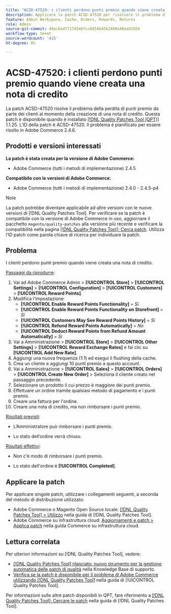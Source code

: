 ```yaml
---
title: "ACSD-47520: i clienti perdono punti premio quando viene creata una nota di credito"
description: Applicare la patch ACSD-47520 per risolvere il problema di Adobe Commerce, in cui i clienti perdono punti premio durante la creazione di una nota di credito.
feature: Admin Workspace, Cache, Orders, Rewards, Returns
role: Admin
source-git-commit: 49ac8ad1f174546fcc0454645b2480a40ead2924
workflow-type: tm+mt
source-wordcount: '415'
ht-degree: 0%

---
```


# ACSD-47520: i clienti perdono punti premio quando viene creata una nota di credito

La patch ACSD-47520 risolve il problema della perdita di punti premio da parte dei clienti al momento della creazione di una nota di credito. Questa patch è disponibile quando è installato [[!DNL Quality Patches Tool (QPT)]](https://experienceleague.adobe.com/en/docs/commerce-knowledge-base/kb/announcements/commerce-announcements/magento-quality-patches-released-new-tool-to-self-serve-quality-patches) 1.1.25. L’ID della patch è ACSD-47520. Il problema è pianificato per essere risolto in Adobe Commerce 2.4.6.

## Prodotti e versioni interessati

**La patch è stata creata per la versione di Adobe Commerce:**
* Adobe Commerce (tutti i metodi di implementazione) 2.4.5

**Compatibile con le versioni di Adobe Commerce:**
* Adobe Commerce (tutti i metodi di implementazione) 2.4.0 - 2.4.5-p4

>[!NOTE]
>
>La patch potrebbe diventare applicabile ad altre versioni con le nuove versioni di [!DNL Quality Patches Tool]. Per verificare se la patch è compatibile con la versione di Adobe Commerce in uso, aggiornare il pacchetto `magento/quality-patches` alla versione più recente e verificare la compatibilità nella pagina [[!DNL Quality Patches Tool]: Cerca patch](https://experienceleague.adobe.com/tools/commerce-quality-patches/index.html). Utilizza l’ID patch come parola chiave di ricerca per individuare la patch.

## Problema

I clienti perdono punti premio quando viene creata una nota di credito.

<u>Passaggi da riprodurre</u>:

1. Vai ad Adobe Commerce Admin > **[!UICONTROL Store]** > **[!UICONTROL Settings]** > **[!UICONTROL Configuration]** > **[!UICONTROL Customers]** > **[!UICONTROL Reward Points]**.
1. Modifica l&#39;impostazione:
   * **[!UICONTROL Enable Reward Points Functionality]** = _Sì_
   * **[!UICONTROL Enable Reward Points Functionality on Storefront]** = _Sì_
   * **[!UICONTROL Customers May See Reward Points History]** = _Sì_
   * **[!UICONTROL Refund Reward Points Automatically]** = _No_
   * **[!UICONTROL Deduct Reward Points from Refund Amount Automatically]** = _Sì_
1. Vai a Amministrazione > **[!UICONTROL Store]** > **[!UICONTROL Other Settings]** > **[!UICONTROL Reward Exchange Rates]** e fai clic su **[!UICONTROL Add New Rate]**.
1. Aggiungi una nuova frequenza (1:1) ed esegui il flushing della cache.
1. Crea un cliente e aggiungi 10 punti premio a questo account.
1. Vai a Amministrazione > **[!UICONTROL Sales]** > **[!UICONTROL Orders]** > **[!UICONTROL Create New Order]** > Seleziona il cliente creato nel passaggio precedente.
1. Selezionare un prodotto il cui prezzo è maggiore dei punti premio.
1. Effettuare un ordine tramite qualsiasi metodo di pagamento e i punti premio.
1. Creare una fattura per l&#39;ordine.
1. Creare una nota di credito, ma non rimborsare i punti premio.

<u>Risultati previsti</u>:

* L’Amministratore può rimborsare i punti premio.

* Lo stato dell’ordine verrà chiuso.

<u>Risultati effettivi</u>:

* Non c&#39;è modo di rimborsare i punti premio.

* Lo stato dell&#39;ordine è **[!UICONTROL Completed]**.

## Applicare la patch

Per applicare singole patch, utilizzare i collegamenti seguenti, a seconda del metodo di distribuzione utilizzato:

* Adobe Commerce o Magento Open Source locale: [[!DNL Quality Patches Tool] > Utilizzo](https://experienceleague.adobe.com/docs/commerce-operations/tools/quality-patches-tool/usage.html) nella guida di [!DNL Quality Patches Tool].
* Adobe Commerce su infrastruttura cloud: [Aggiornamenti e patch > Applica patch](https://experienceleague.adobe.com/docs/commerce-cloud-service/user-guide/develop/upgrade/apply-patches.html) nella guida Commerce su infrastruttura cloud.

## Lettura correlata

Per ulteriori informazioni su [!DNL Quality Patches Tool], vedere:

* [[!DNL Quality Patches Tool] rilasciato: nuovo strumento per la gestione automatica delle patch di qualità](https://experienceleague.adobe.com/en/docs/commerce-knowledge-base/kb/announcements/commerce-announcements/magento-quality-patches-released-new-tool-to-self-serve-quality-patches) nella Knowledge Base di supporto.
* [Verifica se la patch è disponibile per il problema di Adobe Commerce utilizzando  [!DNL Quality Patches Tool]](/help/tools/quality-patches-tool/patches-available-in-qpt/check-patch-for-magento-issue-with-magento-quality-patches.md) nella guida di [!UICONTROL Quality Patches Tool].


Per informazioni sulle altre patch disponibili in QPT, fare riferimento a [[!DNL Quality Patches Tool]: Cercare le patch](https://experienceleague.adobe.com/tools/commerce-quality-patches/index.html) nella guida di [!DNL Quality Patches Tool].
